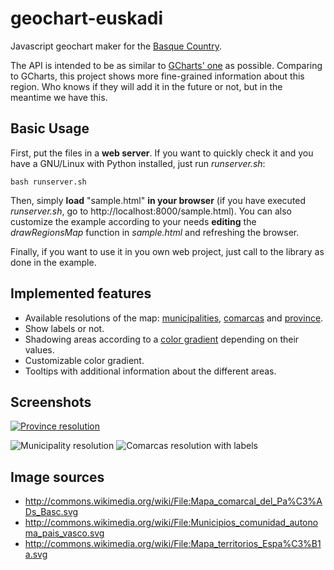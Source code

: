 geochart-euskadi
================

Javascript geochart maker for the [Basque Country](http://en.wikipedia.org/wiki/Basque_Country_(autonomous_community)).

The API is intended to be as similar to [GCharts' one](https://developers.google.com/chart/interactive/docs/gallery/geochart) as possible.
Comparing to GCharts, this project shows more fine-grained information about this region.
Who knows if they will add it in the future or not, but in the meantime we have this.


Basic Usage
-----------

First, put the files in a __web server__.
If you want to quickly check it and you have a GNU/Linux with Python installed, just run _runserver.sh_:

    bash runserver.sh

Then, simply __load__ "sample.html" __in your browser__ (if you have executed _runserver.sh_, go to http://localhost:8000/sample.html).
You can also customize the example according to your needs __editing__ the _drawRegionsMap_ function in _sample.html_ and refreshing the browser.

Finally, if you want to use it in you own web project, just call to the library as done in the example.


Implemented features
--------------------

 * Available resolutions of the map: [municipalities](http://en.wikipedia.org/wiki/Municipality), [comarcas](http://en.wikipedia.org/wiki/Comarca) and [province](http://en.wikipedia.org/wiki/Province).
 * Show labels or not.
 * Shadowing areas according to a [color gradient](http://en.wikipedia.org/wiki/Color_gradient) depending on their values.
 * Customizable color gradient.
 * Tooltips with additional information about the different areas.


Screenshots
-----------

<a href="http://imgur.com/a/gcbK3"><img src="http://i.imgur.com/WDYMoKil.png" title="Province resolution"/></a>

<img src="http://i.imgur.com/JBJqBl5l.png" title="Municipality resolution"/>

<img src="http://i.imgur.com/bk3Pac7l.png" title="Comarcas resolution with labels"/>


Image sources
-------------

 * http://commons.wikimedia.org/wiki/File:Mapa_comarcal_del_Pa%C3%ADs_Basc.svg
 * http://commons.wikimedia.org/wiki/File:Municipios_comunidad_autonoma_pais_vasco.svg
 * http://commons.wikimedia.org/wiki/File:Mapa_territorios_Espa%C3%B1a.svg
